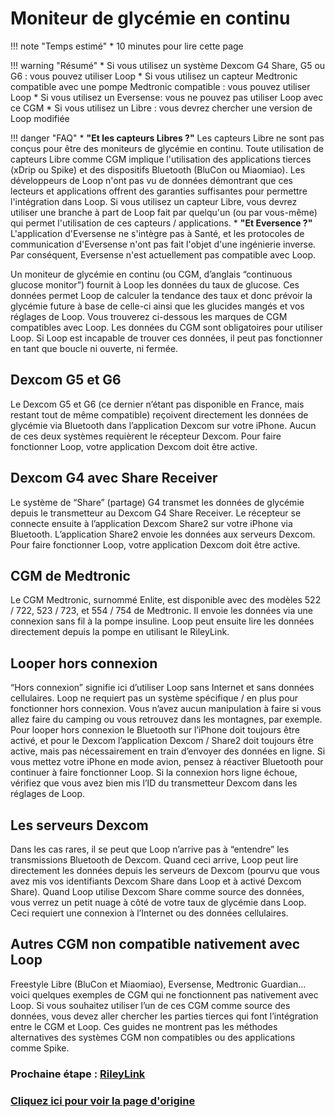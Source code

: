 # Moniteur de glycémie en continu
!!! note "Temps estimé"
    * 10 minutes pour lire cette page

!!! warning "Résumé"
    * Si vous utilisez un système Dexcom G4 Share, G5 ou G6 : vous pouvez utiliser Loop
    * Si vous utilisez un capteur Medtronic compatible avec une pompe Medtronic compatible : vous pouvez utiliser Loop
    * Si vous utilisez un Eversense: vous ne pouvez pas utiliser Loop avec ce CGM
    * Si vous utilisez un Libre : vous devrez chercher une version de Loop modifiée

!!! danger "FAQ"
    * **"Et les capteurs Libres ?"** Les capteurs Libre ne sont pas conçus pour être des moniteurs de glycémie en continu. Toute utilisation de capteurs Libre comme CGM implique l'utilisation des applications tierces (xDrip ou Spike) et des dispositifs Bluetooth (BluCon ou Miaomiao). Les développeurs de Loop n'ont pas vu de données démontrant que ces lecteurs et applications offrent des garanties suffisantes pour permettre l'intégration dans Loop. Si vous utilisez un capteur Libre, vous devrez utiliser une branche à part de Loop fait par quelqu'un (ou par vous-même) qui permet l'utilisation de ces capteurs / applications.
    * **"Et Eversence ?"** L'application d'Eversense ne s'intègre pas à Santé, et les protocoles de communication d'Eversense n'ont pas fait l'objet d'une ingénierie inverse. Par conséquent, Eversense n'est actuellement pas compatible avec Loop.

Un moniteur de glycémie en continu (ou CGM, d’anglais “continuous glucose monitor”) fournit à Loop les données du taux de glucose. Ces données permet Loop de calculer la tendance des taux et donc prévoir la glycémie future à base de celle-ci ainsi que les glucides mangés et vos réglages de Loop. Vous trouverez ci-dessous les marques de CGM compatibles avec Loop. Les données du CGM sont obligatoires pour utiliser Loop. Si Loop est incapable de trouver ces données, il peut pas fonctionner en tant que boucle ni ouverte, ni fermée.

## Dexcom G5 et G6
Le Dexcom G5 et G6 (ce dernier n’étant pas disponible en France, mais restant tout de même compatible) reçoivent directement les données de glycémie via Bluetooth dans l’application Dexcom sur votre iPhone. Aucun de ces deux systèmes requièrent le récepteur Dexcom. Pour faire fonctionner Loop, votre application Dexcom doit être active.

## Dexcom G4 avec Share Receiver
Le système de “Share” (partage) G4 transmet les données de glycémie depuis le transmetteur au Dexcom G4 Share Receiver. Le récepteur se connecte ensuite à l’application Dexcom Share2 sur votre iPhone via Bluetooth. L’application Share2 envoie les données aux serveurs Dexcom. Pour faire fonctionner Loop, votre application Dexcom doit être active.

## CGM de Medtronic
Le CGM Medtronic, surnommé Enlite, est disponible avec des modèles 522 / 722, 523 / 723, et 554 / 754 de Medtronic. Il envoie les données via une connexion sans fil à la pompe insuline. Loop peut ensuite lire les données directement depuis la pompe en utilisant le RileyLink.

## Looper hors connexion
“Hors connexion” signifie ici d’utiliser Loop sans Internet et sans données cellulaires. Loop ne requiert pas un système spécifique / en plus pour fonctionner hors connexion. Vous n’avez aucun manipulation à faire si vous allez faire du camping ou vous retrouvez dans les montagnes, par exemple. Pour looper hors connexion le Bluetooth sur l’iPhone doit toujours être activé, et pour le Dexcom l’application Dexcom / Share2 doit toujours être active, mais pas nécessairement en train d’envoyer des données en ligne. Si vous mettez votre iPhone en mode avion, pensez à réactiver Bluetooth pour continuer à faire fonctionner Loop. Si la connexion hors ligne échoue, vérifiez que vous avez bien mis l’ID du transmetteur Dexcom dans les réglages de Loop.

## Les serveurs Dexcom
Dans les cas rares, il se peut que Loop n’arrive pas à “entendre” les transmissions Bluetooth de Dexcom. Quand ceci arrive, Loop peut lire directement les données depuis les serveurs de Dexcom (pourvu que vous avez mis vos identifiants Dexcom Share dans Loop et à activé Dexcom Share). Quand Loop utilise Dexcom Share comme source des données, vous verrez un petit nuage à côté de votre taux de glycémie dans Loop. Ceci requiert une connexion à l’Internet ou des données cellulaires.

## Autres CGM non compatible nativement avec Loop
Freestyle Libre (BluCon et Miaomiao), Eversense, Medtronic Guardian... voici quelques exemples de CGM qui ne fonctionnent pas nativement avec Loop. Si vous souhaitez utiliser l’un de ces CGM comme source des données, vous devez aller chercher les parties tierces qui font l’intégration entre le CGM et Loop. Ces guides ne montrent pas les méthodes alternatives des systèmes CGM non compatibles ou des applications comme Spike.

### Prochaine étape : [RileyLink](https://cyoung1024.github.io/guide-loop-fr/etape5)

### [Cliquez ici pour voir la page d'origine](https://loopkit.github.io/loopdocs/build/step4/)
